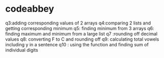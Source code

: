 # codeabbey
q3:adding corresponding values of 2 arrays
q4:comparing 2 lists and getting corresponding minimum
q5: finding minimum from 3 arrays
q6: finding maximum and minimum from a large list
q7 :rounding off decimal values
q8: converting F to C and rounding off
q9: calculating total vowels including y in a sentence
q10 : using the function and finding sum of individual digits
